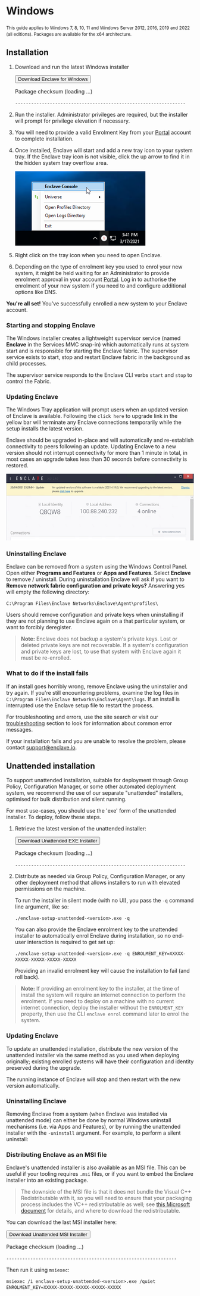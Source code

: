 # Windows

<small>This guide applies to Windows 7, 8, 10, 11 and Windows Server 2012, 2016, 2019 and 2022 (all editions). Packages are available for the x64 architecture.</small>

## Installation

1. Download and run the latest Windows installer
    <div class="download-container" id="download-primary"> 
      <a class="download-button" target="_blank" rel="noopener noreferer"><button>Download Enclave for Windows</button></a>
      <p class="download-url"></p>
      <div class="checksum-container">
      <p>Package checksum (<span class="hash-alg">loading ...</span>)</p>
      <p><code class="checksum">----------------------------------------------------------------</code></p>
      </div>
    </div>

2. Run the installer. Administrator privileges are required, but the installer will prompt for privilege elevation if necessary.

3. You will need to provide a valid Enrolment Key from your [Portal](https://portal.enclave.io/) account to complete installation.

4. Once installed, Enclave will start and add a new tray icon to your system tray. If the Enclave tray icon is not visible, click the up arrow to find it in the hidden system tray overflow area.

    ![/images/setup/enclave-tray-icon.png](/images/setup/enclave-tray-icon.png)

5. Right click on the tray icon when you need to open Enclave.

6. Depending on the type of enrolment key you used to enrol your new system, it might be held waiting for an Administrator to provide enrolment approval in your account [Portal](https://portal.enclave.io/). Log in to authorise the enrolment of your new system if you need to and configure additional options like DNS.

**You're all set!** You've successfully enrolled a new system to your Enclave account.

### Starting and stopping Enclave

The Windows installer creates a lightweight supervisor service (named **Enclave** in the Services MMC snap-in) which automatically runs at system start and is responsible for starting the Enclave fabric. The supervisor service exists to start, stop and restart Enclave fabric in the background as child processes.

The supervisor service responds to the Enclave CLI verbs `start` and `stop` to control the Fabric.

<!--- TODO The supervisor service responds to the Enclave CLI verbs [start](/handbook/fabric/cli/start) and [stop](/handbook/fabric/cli/stop) to control the Fabric. --->

### Updating Enclave

The Windows Tray application will prompt users when an updated version of Enclave is available. Following the `click here` to upgrade link in the yellow bar will terminate any Enclave connections temporarily while the setup installs the latest version.

Enclave should be upgraded in-place and will automatically and re-establish connectivity to peers following an update. Updating Enclave to a new version should not interrupt connectivity for more than 1 minute in total, in most cases an upgrade takes less than 30 seconds before connectivity is restored.

![/images/setup/enclave-tray-icon.png](/images/setup/enclave-update.png)

### Uninstalling Enclave

Enclave can be removed from a system using the Windows Control Panel. Open either **Programs and Features** or **Apps and Features**. Select **Enclave** to remove / uninstall. During uninstallation Enclave will ask if you want to **Remove network fabric configuration and private keys?** Answering yes will empty the following directory:

```
C:\Program Files\Enclave Networks\Enclave\Agent\profiles\
```

Users should remove configuration and private keys when uninstalling if they are not planning to use Enclave again on a that particular system, or want to forcibly deregister.

> **Note:** Enclave does not backup a system's private keys. Lost or deleted private keys are not recoverable. If a system's configuration and private keys are lost, to use that system with Enclave again it must be re-enrolled.

### What to do if the install fails

If an install goes horribly wrong, remove Enclave using the uninstaller and try again. If you're still encountering problems, examine the log files in `C:\Program Files\Enclave Networks\Enclave\Agent\logs`. If an install is interrupted use the Enclave setup file to restart the process.

For troubleshooting and errors, use the site search or visit our [troubleshooting](/kb/#troubleshooting) section to look for information about common error messages.

If your installation fails and you are unable to resolve the problem, please contact <a href="mailto:support@enclave.io">support@enclave.io</a>.

## Unattended installation

To support unattended installation, suitable for deployment through Group Policy, Configuration Manager, or some other automated deployment system, we recommend the use of our separate "unattended" installers, optimised for bulk distribution and silent running.

For most use-cases, you should use the 'exe' form of the unattended installer.  To deploy, follow these steps.

1. Retrieve the latest version of the unattended installer:
  
    <div class="download-container" id="download-unattended-exe">
      <a class="download-button" target="_blank" rel="noopener noreferer"><button>Download Unattended EXE Installer</button></a>
      <p class="download-url"></p>
      <div class="checksum-container">
      <p>Package checksum (<span class="hash-alg">loading ...</span>)</p>
      <p><code class="checksum">----------------------------------------------------------------</code></p>
      </div>
    </div>

2. Distribute as needed via Group Policy, Configuration Manager, or any other deployment method that allows installers to run with elevated permissions on the machine.

    To run the installer in silent mode (with no UI), you pass the `-q` command line argument, like so:

    ```
    ./enclave-setup-unattended-<version>.exe -q
    ```

    You can also provide the Enclave enrolment key to the unattended installer to automatically enrol Enclave during installation, so no end-user interaction is required
    to get set up:

    ```
    ./enclave-setup-unattended-<version>.exe -q ENROLMENT_KEY=XXXXX-XXXXX-XXXXX-XXXXX-XXXXX
    ```

    Providing an invalid enrolment key will cause the installation to fail (and roll back).

> **Note:** If providing an enrolment key to the installer, at the time of install the system will require an internet connection to perform the enrolment. If you need to deploy on a machine with no current internet connection, deploy the installer without the `ENROLMENT_KEY` property, then use the CLI `enclave enrol` command later to enrol the system.

### Updating Enclave 

To update an unattended installation, distribute the new version of the unattended installer via the same method as you used when deploying originally; existing enrolled systems will have their configuration and identity preserved during the upgrade.

The running instance of Enclave will stop and then restart with the new version automatically.

### Uninstalling Enclave

Removing Enclave from a system (when Enclave was installed via unattended mode) can either be done by normal Windows uninstall mechanisms (i.e. via Apps and Features), or by running the unattended installer with the `-uninstall` argument. For example, to perform a silent uninstall:

### Distributing Enclave as an MSI file

Enclave's unattended installer is also available as an MSI file. This can be useful if your tooling requires `.msi` files, or if you want to embed the Enclave installer into an existing package.

> The downside of the MSI file is that it does not bundle the Visual C++ Redistributable with it, so you will need to ensure that your packaging process includes the VC++ redistributable as well; see [this Microsoft document](https://docs.microsoft.com/en-us/cpp/windows/latest-supported-vc-redist?view=msvc-170) for details, and where to download the redistributable.

You can download the last MSI installer here:

  <div class="download-container" id="download-unattended-msi">
    <a class="download-button" target="_blank" rel="noopener noreferer"><button>Download Unattended MSI Installer</button></a>
    <p class="download-url"></p>
    <div class="checksum-container">
    <p>Package checksum (<span class="hash-alg">loading ...</span>)</p>
    <p><code class="checksum">----------------------------------------------------------------</code></p>
    </div>
  </div>

Then run it using `msiexec`:

```
msiexec /i enclave-setup-unattended-<version>.exe /quiet ENROLMENT_KEY=XXXXX-XXXXX-XXXXX-XXXXX-XXXXX
```

<script type="text/javascript">

  function populateDownload(manifest, releaseType, containerId)
  {
    fetch(manifest, { method: 'get' })
      .then(response => response.json())
      .then(jsonResult => {
        var latest = jsonResult.ReleaseVersions.reverse().find(releaseVersion => { return releaseVersion.ReleaseType === releaseType });
        var url = latest?.Packages[0].Url;
        var hash = latest?.Packages[0].Hash;
        var hashAlg = latest?.Packages[0].HashAlg;

        var container = document.getElementById(containerId);

        container.querySelector('.download-button').href = url;
        container.querySelector('.download-url').innerHTML = url;
        container.querySelector('.hash-alg').innerHTML = hashAlg.toLowerCase();
        container.querySelector('.checksum').innerHTML = base64ToHex(hash);
      })
      .catch(err => {
        console.log(err);
        var container = document.getElementById(containerId);      
        container.querySelector('.download-button').href = "https://portal.enclave.io/my/new-system";
      });
  }

  populateDownload("https://install.enclave.io/manifest/windows/setup.json", 'GA', 'download-primary');
  populateDownload("https://install.enclave.io/manifest/windows/setup-unattended-exe.json", 'GA', 'download-unattended-exe');
  populateDownload("https://install.enclave.io/manifest/windows/setup-unattended-msi.json", 'GA', 'download-unattended-msi');

  function base64ToHex(str) {
    const raw = atob(str);
    let result = '';
    for (let i = 0; i < raw.length; i++) {
      const hex = raw.charCodeAt(i).toString(16);
      result += (hex.length === 2 ? hex : '0' + hex);
    }
    return result;
  }
</script>
